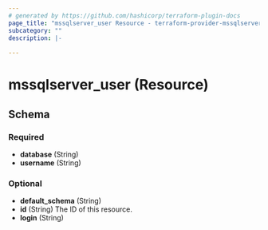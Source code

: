 ```yaml
---
# generated by https://github.com/hashicorp/terraform-plugin-docs
page_title: "mssqlserver_user Resource - terraform-provider-mssqlserver"
subcategory: ""
description: |-
  
---
```


# mssqlserver_user (Resource)





<!-- schema generated by tfplugindocs -->
## Schema

### Required

- **database** (String)
- **username** (String)

### Optional

- **default_schema** (String)
- **id** (String) The ID of this resource.
- **login** (String)


